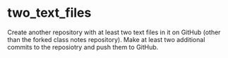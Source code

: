 # two_text_files
Create another repository with at least two text files in it on GitHub (other than the forked class notes repository). Make at least two additional commits to the reposiotry and push them to GitHub.
